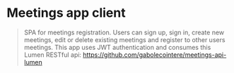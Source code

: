 # Meetings app client

>SPA for meetings registration. Users can sign up, sign in, create new meetings, edit or delete existing meetings and register to other users meetings. This app uses JWT authentication and consumes this Lumen RESTful api: https://github.com/gabolecointere/meetings-api-lumen
